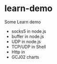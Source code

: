 # learn-demo
Some Learn demo

- socks5 in node.js
- buffer in node.js
- UDP in node.js
- TCP/UDP in Shell
- Http in
- GCJ02 charts
